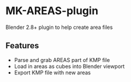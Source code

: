 # MK-AREAS-plugin
Blender 2.8+ plugin to help create area files
## Features
* Parse and grab AREAS part of KMP file
* Load in areas as cubes into Blender viewport
* Export KMP file with new areas
